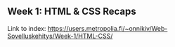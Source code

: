## Week 1: HTML & CSS Recaps
Link to index:
https://users.metropolia.fi/~onnikiv/Web-Sovelluskehitys/Week-1/HTML-CSS/
